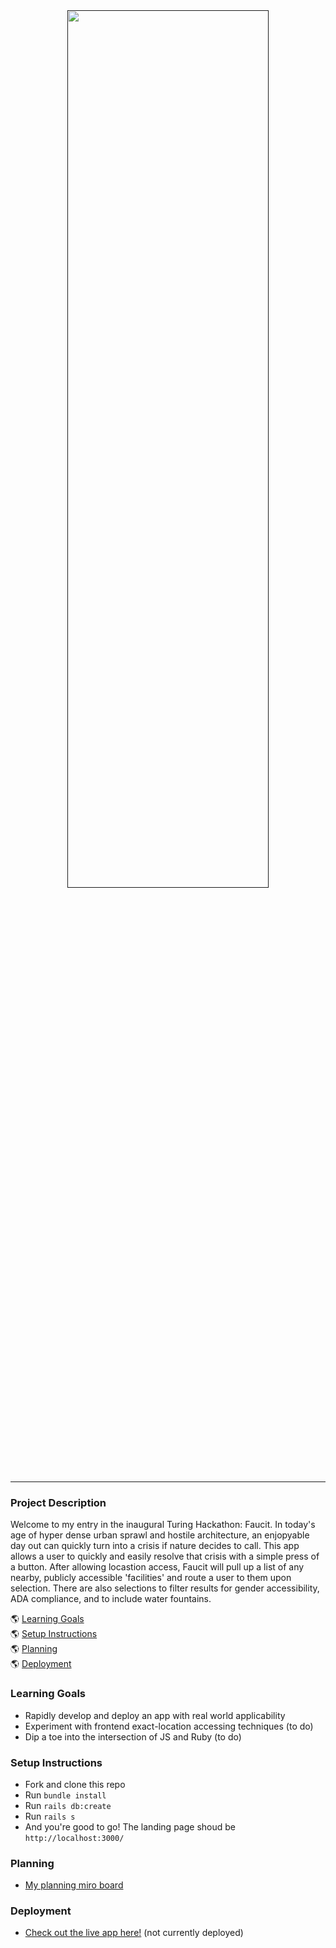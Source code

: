 <div align="center"> 
   <a href="">
<img src="https://user-images.githubusercontent.com/106942456/221625028-e59ee009-fda9-47c2-9191-ecd8d9938ee6.png" width="80%" height="60%"></a>
</div>

---
### Project Description
   Welcome to my entry in the inaugural Turing Hackathon: Faucit. In today's age of hyper dense urban sprawl and hostile architecture, an enjopyable day out can quickly turn into a crisis if nature decides to call. This app allows a user to quickly and easily resolve that crisis with a simple press of a button. After allowing locastion access, Faucit will pull up a list of any nearby, publicly accessible 'facilities' and route a user to them upon selection. There are also selections to filter results for gender accessibility, ADA compliance, and to include water fountains.
<br>

:earth_americas: [Learning Goals](#learning-goals)
<br>
:earth_americas: [Setup Instructions](#setup_instructions)
<br>
:earth_americas: [Planning](#planning)
<br>
:earth_americas: [Deployment](#deployment)
<br>

### Learning Goals
- Rapidly develop and deploy an app with real world applicability
- Experiment with frontend exact-location accessing techniques (to do)
- Dip a toe into the intersection of JS and Ruby (to do)

### Setup Instructions
  * Fork and clone this repo
  * Run `bundle install`
  * Run `rails db:create`
  * Run `rails s`
  * And you're good to go! The landing page shoud be `http://localhost:3000/`

### Planning
   * [My planning miro board](https://miro.com/app/board/uXjVPijQ6Q4=/?share_link_id=945135448264)

### Deployment
   * [Check out the live app here!]() (not currently deployed)

